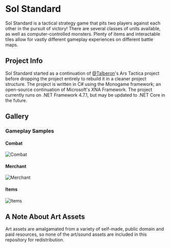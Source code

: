 # Sol Standard
Sol Standard is a tactical strategy game that pits two players against each other in the pursuit of victory! There are several classes of units available, as well as computer-controlled monsters. Plenty of items and interactable tiles allow for vastly different gameplay experiences on different battle maps.

## Project Info
Sol Standard started as a continuation of [@Talberon](https://github.com/Talberon)'s Ars Tactica project before dropping the project entirely to rebuild it in a cleaner project structure. The project is written in C# using the Monogame framework; an open-source continuation of Microsoft's XNA Framework. The project currently runs on .NET Framework 4.7.1, but may be updated to .NET Core in the future.

## Gallery

### Gameplay Samples

#### Combat
![Combat](https://imgur.com/vDSxbhr.gif)

#### Merchant
![Merchant](https://i.imgur.com/Z8prGJw.gif)

#### Items
![Items](https://imgur.com/eMaxPL4.gif)

## A Note About Art Assets
Art assets are amalgamated from a variety of self-made, public domain and paid resources, so none of the art/sound assets are included in this repository for redistribution.

